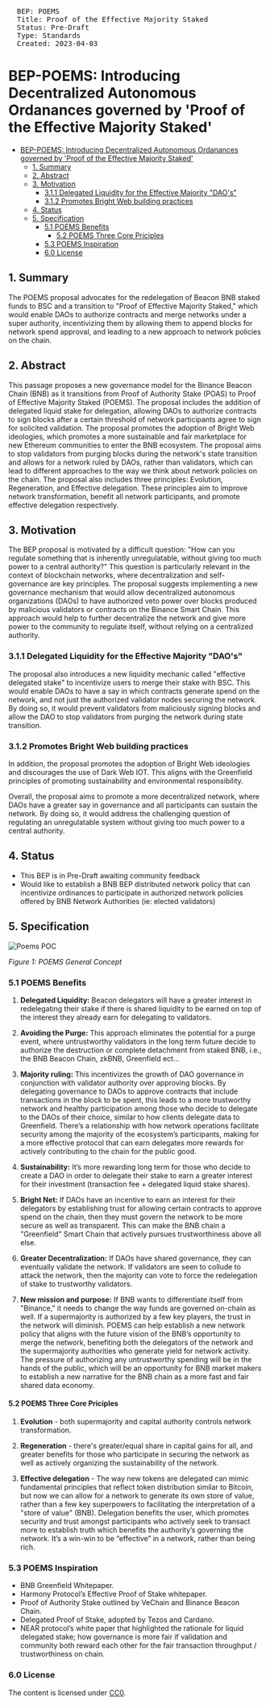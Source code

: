 <pre>
  BEP: POEMS
  Title: Proof of the Effective Majority Staked
  Status: Pre-Draft
  Type: Standards
  Created: 2023-04-03
</pre>

# BEP-POEMS: Introducing Decentralized Autonomous Ordanances governed by 'Proof of the Effective Majority Staked'

- [BEP-POEMS: Introducing Decentralized Autonomous Ordanances governed by 'Proof of the Effective Majority Staked'](#bep-poems-introducing-decentralized-autonomous-ordanances-governed-by-proof-of-the-effective-majority-staked)
  - [1.  Summary](#1--summary)
  - [2.  Abstract](#2--abstract)
  - [3.  Motivation](#3--motivation)
    - [3.1.1 Delegated Liquidity for the Effective Majority "DAO's"](#311-delegated-liquidity-for-the-effective-majority-daos)
    - [3.1.2 Promotes Bright Web building practices](#312-promotes-bright-web-building-practices)
  - [4.  Status](#4--status)
  - [5.  Specification](#5--specification)
    - [5.1 POEMS Benefits](#51-poems-benefits)
      - [5.2 POEMS Three Core Priciples](#52-poems-three-core-priciples)
    - [5.3 POEMS Inspiration](#53-poems-inspiration)
    - [6.0 License](#60-license)

## 1.  Summary
The POEMS proposal advocates for the redelegation of Beacon BNB staked funds to BSC and a transition to "Proof of Effective Majority Staked," which would enable DAOs to authorize contracts and merge networks under a super authority, incentivizing them by allowing them to append blocks for network spend approval, and leading to a new approach to network policies on the chain.


## 2.  Abstract
This passage proposes a new governance model for the Binance Beacon Chain (BNB) as it transitions from Proof of Authority Stake (POAS) to Proof of Effective Majority Staked (POEMS). The proposal includes the addition of delegated liquid stake for delegation, allowing DAOs to authorize contracts to sign blocks after a certain threshold of network participants agree to sign for solicited validation. The proposal promotes the adoption of Bright Web ideologies, which promotes a more sustainable and fair marketplace for new Ethereum communities to enter the BNB ecosystem. The proposal aims to stop validators from purging blocks during the network's state transition and allows for a network ruled by DAOs, rather than validators, which can lead to different approaches to the way we think about network policies on the chain. The proposal also includes three principles: Evolution, Regeneration, and Effective delegation. These principles aim to improve network transformation, benefit all network participants, and promote effective delegation respectively.

## 3.  Motivation
The BEP proposal is motivated by a difficult question: "How can you regulate something that is inherently unregulatable, without giving too much power to a central authority?" This question is particularly relevant in the context of blockchain networks, where decentralization and self-governance are key principles. The proposal suggests implementing a new governance mechanism that would allow decentralized autonomous organizations (DAOs) to have authorized veto power over blocks produced by malicious validators or contracts on the Binance Smart Chain. This approach would help to further decentralize the network and give more power to the community to regulate itself, without relying on a centralized authority.

### 3.1.1 Delegated Liquidity for the Effective Majority "DAO's"
The proposal also introduces a new liquidity mechanic called "effective delegated stake" to incentivize users to merge their stake with BSC. This would enable DAOs to have a say in which contracts generate spend on the network, and not just the authorized validator nodes securing the network. By doing so, it would prevent validators from maliciously signing blocks and allow the DAO to stop validators from purging the network during state transition.

### 3.1.2 Promotes Bright Web building practices
In addition, the proposal promotes the adoption of Bright Web ideologies and discourages the use of Dark Web IOT. This aligns with the Greenfield principles of promoting sustainability and environmental responsibility.

Overall, the proposal aims to promote a more decentralized network, where DAOs have a greater say in governance and all participants can sustain the network. By doing so, it would address the challenging question of regulating an unregulatable system without giving too much power to a central authority.

## 4.  Status
- This BEP is in Pre-Draft awaiting community feedback
- Would like to establish a BNB BEP distributed network policy that can incentivize ordinances to participate in authorized network policies offered by BNB Network Authorities (ie: elected validators)
## 5.  Specification
![Poems POC](./assets/POEMS/Poems.png)

*Figure 1: POEMS General Concept*

### 5.1 POEMS Benefits
1. **Delegated Liquidity:** Beacon delegators will have a greater interest in redelegating their stake if there is shared liquidity to be earned on top of the interest they already earn for delegating to validators.


2. **Avoiding the Purge:** This approach eliminates the potential for a purge event, where untrustworthy validators in the long term future decide to authorize the destruction or complete detachment from staked BNB, i.e., the BNB Beacon Chain, zkBNB, Greenfield ect...

3. **Majority ruling:** This incentivizes the growth of DAO governance in conjunction with validator authority over approving blocks. By delegating governance to DAOs to approve contracts that include transactions in the block to be spent, this leads to a more trustworthy network and healthy participation among those who decide to delegate to the DAOs of their choice, similar to how clients delegate data to Greenfield. There’s a relationship with how network operations facilitate security among the majority of the ecosystem’s participants, making for a more effective protocol that can earn delegates more rewards for actively contributing to the chain for the public good.

4. **Sustainability:** It’s more rewarding long term for those who decide to create a DAO in order to delegate their stake to earn a greater interest for their investment (transaction fee + delegated liquid stake shares).

5. **Bright Net:** If DAOs have an incentive to earn an interest for their delegators by establishing trust for allowing certain contracts to approve spend on the chain, then they must govern the network to be more secure as well as transparent. This can make the BNB chain a "Greenfield" Smart Chain that actively pursues trustworthiness above all else.

6. **Greater Decentralization:** If DAOs have shared governance, they can eventually validate the network. If validators are seen to collude to attack the network, then the majority can vote to force the redelegation of stake to trustworthy validators.

7. **New mission and purpose:** If BNB wants to differentiate itself from "Binance," it needs to change the way funds are governed on-chain as well. If a supermajority is authorized by a few key players, the trust in the network will diminish. POEMS can help establish a new network policy that aligns with the future vision of the BNB’s opportunity to merge the network, benefiting both the delegators of the network and the supermajority authorities who generate yield for network activity. The pressure of authorizing any untrustworthy spending will be in the hands of the public, which will be an opportunity for BNB market makers to establish a new narrative for the BNB chain as a more fast and fair shared data economy. 


####  5.2 POEMS Three Core Priciples
1. **Evolution** - both supermajority and capital authority controls network transformation. 

2. **Regeneration** - there's greater/equal share in capital gains for all, and greater benefits for those who participate in securing the network as well as actively organizing the sustainability of the network.

3. **Effective delegation** - The way new tokens are delegated can mimic fundamental principles that reflect token distribution similar to Bitcoin, but now we can allow for a network to generate its own store of value, rather than a few key superpowers to facilitating the interpretation of a "store of value" (BNB). Delegation benefits the user, which promotes security and trust amongst participants who actively seek to transact more to establish truth which benefits the authority’s governing the network. It’s a win-win to be “effective” in a network, rather than being rich. 

### 5.3 POEMS Inspiration
* BNB Greenfield Whitepaper.
* Harmony Protocol’s  Effective Proof of Stake whitepaper.
* Proof of Authority Stake outlined by VeChain and Binance Beacon Chain.
* Delegated Proof of Stake,  adopted by Tezos and Cardano.
* NEAR protocol’s white paper that highlighted the rationale for  liquid delegated stake;  how governance is more fair if validation and community both reward each other for the fair transaction throughput / trustworthiness on chain.

### 6.0 License
The content is licensed under [CC0](https://creativecommons.org/publicdomain/zero/1.0/).
